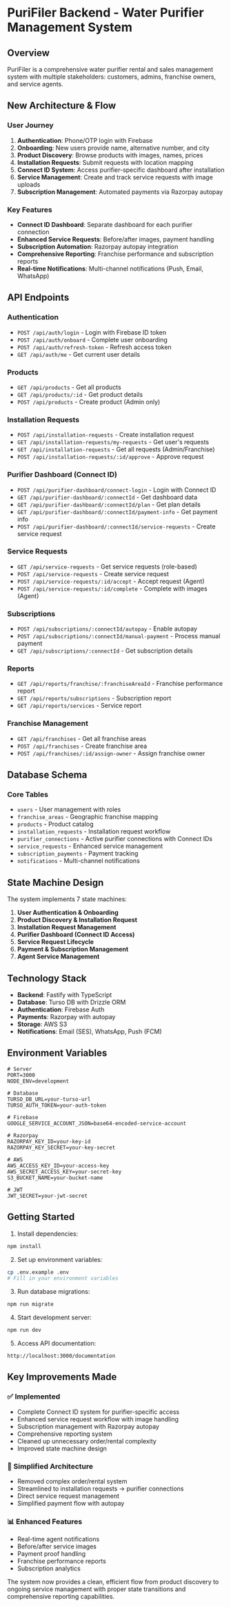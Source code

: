 # PuriFiler Backend - Water Purifier Management System

## Overview

PuriFiler is a comprehensive water purifier rental and sales management system with multiple stakeholders: customers, admins, franchise owners, and service agents.

## New Architecture & Flow

### User Journey

1. **Authentication**: Phone/OTP login with Firebase
2. **Onboarding**: New users provide name, alternative number, and city
3. **Product Discovery**: Browse products with images, names, prices
4. **Installation Requests**: Submit requests with location mapping
5. **Connect ID System**: Access purifier-specific dashboard after installation
6. **Service Management**: Create and track service requests with image uploads
7. **Subscription Management**: Automated payments via Razorpay autopay

### Key Features

- **Connect ID Dashboard**: Separate dashboard for each purifier connection
- **Enhanced Service Requests**: Before/after images, payment handling
- **Subscription Automation**: Razorpay autopay integration
- **Comprehensive Reporting**: Franchise performance and subscription reports
- **Real-time Notifications**: Multi-channel notifications (Push, Email, WhatsApp)

## API Endpoints

### Authentication
- `POST /api/auth/login` - Login with Firebase ID token
- `POST /api/auth/onboard` - Complete user onboarding
- `POST /api/auth/refresh-token` - Refresh access token
- `GET /api/auth/me` - Get current user details

### Products
- `GET /api/products` - Get all products
- `GET /api/products/:id` - Get product details
- `POST /api/products` - Create product (Admin only)

### Installation Requests
- `POST /api/installation-requests` - Create installation request
- `GET /api/installation-requests/my-requests` - Get user's requests
- `GET /api/installation-requests` - Get all requests (Admin/Franchise)
- `POST /api/installation-requests/:id/approve` - Approve request

### Purifier Dashboard (Connect ID)
- `POST /api/purifier-dashboard/connect-login` - Login with Connect ID
- `GET /api/purifier-dashboard/:connectId` - Get dashboard data
- `GET /api/purifier-dashboard/:connectId/plan` - Get plan details
- `GET /api/purifier-dashboard/:connectId/payment-info` - Get payment info
- `POST /api/purifier-dashboard/:connectId/service-requests` - Create service request

### Service Requests
- `GET /api/service-requests` - Get service requests (role-based)
- `POST /api/service-requests` - Create service request
- `POST /api/service-requests/:id/accept` - Accept request (Agent)
- `POST /api/service-requests/:id/complete` - Complete with images (Agent)

### Subscriptions
- `POST /api/subscriptions/:connectId/autopay` - Enable autopay
- `POST /api/subscriptions/:connectId/manual-payment` - Process manual payment
- `GET /api/subscriptions/:connectId` - Get subscription details

### Reports
- `GET /api/reports/franchise/:franchiseAreaId` - Franchise performance report
- `GET /api/reports/subscriptions` - Subscription report
- `GET /api/reports/services` - Service report

### Franchise Management
- `GET /api/franchises` - Get all franchise areas
- `POST /api/franchises` - Create franchise area
- `POST /api/franchises/:id/assign-owner` - Assign franchise owner

## Database Schema

### Core Tables
- `users` - User management with roles
- `franchise_areas` - Geographic franchise mapping
- `products` - Product catalog
- `installation_requests` - Installation request workflow
- `purifier_connections` - Active purifier connections with Connect IDs
- `service_requests` - Enhanced service management
- `subscription_payments` - Payment tracking
- `notifications` - Multi-channel notifications

## State Machine Design

The system implements 7 state machines:

1. **User Authentication & Onboarding**
2. **Product Discovery & Installation Request**
3. **Installation Request Management**
4. **Purifier Dashboard (Connect ID Access)**
5. **Service Request Lifecycle**
6. **Payment & Subscription Management**
7. **Agent Service Management**

## Technology Stack

- **Backend**: Fastify with TypeScript
- **Database**: Turso DB with Drizzle ORM
- **Authentication**: Firebase Auth
- **Payments**: Razorpay with autopay
- **Storage**: AWS S3
- **Notifications**: Email (SES), WhatsApp, Push (FCM)

## Environment Variables

```env
# Server
PORT=3000
NODE_ENV=development

# Database
TURSO_DB_URL=your-turso-url
TURSO_AUTH_TOKEN=your-auth-token

# Firebase
GOOGLE_SERVICE_ACCOUNT_JSON=base64-encoded-service-account

# Razorpay
RAZORPAY_KEY_ID=your-key-id
RAZORPAY_KEY_SECRET=your-key-secret

# AWS
AWS_ACCESS_KEY_ID=your-access-key
AWS_SECRET_ACCESS_KEY=your-secret-key
S3_BUCKET_NAME=your-bucket-name

# JWT
JWT_SECRET=your-jwt-secret
```

## Getting Started

1. Install dependencies:
```bash
npm install
```

2. Set up environment variables:
```bash
cp .env.example .env
# Fill in your environment variables
```

3. Run database migrations:
```bash
npm run migrate
```

4. Start development server:
```bash
npm run dev
```

5. Access API documentation:
```
http://localhost:3000/documentation
```

## Key Improvements Made

### ✅ Implemented
- Complete Connect ID system for purifier-specific access
- Enhanced service request workflow with image handling
- Subscription management with Razorpay autopay
- Comprehensive reporting system
- Cleaned up unnecessary order/rental complexity
- Improved state machine design

### 🔄 Simplified Architecture
- Removed complex order/rental system
- Streamlined to installation requests → purifier connections
- Direct service request management
- Simplified payment flow with autopay

### 📊 Enhanced Features
- Real-time agent notifications
- Before/after service images
- Payment proof handling
- Franchise performance reports
- Subscription analytics

The system now provides a clean, efficient flow from product discovery to ongoing service management with proper state transitions and comprehensive reporting capabilities.